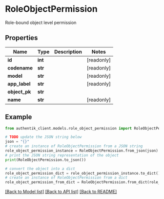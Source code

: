 # RoleObjectPermission

Role-bound object level permission

## Properties

Name | Type | Description | Notes
------------ | ------------- | ------------- | -------------
**id** | **int** |  | [readonly] 
**codename** | **str** |  | [readonly] 
**model** | **str** |  | [readonly] 
**app_label** | **str** |  | [readonly] 
**object_pk** | **str** |  | 
**name** | **str** |  | [readonly] 

## Example

```python
from authentik_client.models.role_object_permission import RoleObjectPermission

# TODO update the JSON string below
json = "{}"
# create an instance of RoleObjectPermission from a JSON string
role_object_permission_instance = RoleObjectPermission.from_json(json)
# print the JSON string representation of the object
print(RoleObjectPermission.to_json())

# convert the object into a dict
role_object_permission_dict = role_object_permission_instance.to_dict()
# create an instance of RoleObjectPermission from a dict
role_object_permission_from_dict = RoleObjectPermission.from_dict(role_object_permission_dict)
```
[[Back to Model list]](../README.md#documentation-for-models) [[Back to API list]](../README.md#documentation-for-api-endpoints) [[Back to README]](../README.md)


